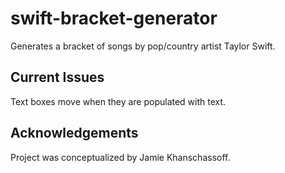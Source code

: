 # swift-bracket-generator

Generates a bracket of songs by pop/country artist Taylor Swift.

## Current Issues

Text boxes move when they are populated with text.

## Acknowledgements

Project was conceptualized by Jamie Khanschassoff.
